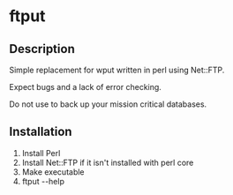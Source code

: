 ftput
=====

Description
-----------

Simple replacement for wput written in perl using Net::FTP.

Expect bugs and a lack of error checking.

Do not use to back up your mission critical databases.

Installation
------------

1. Install Perl
2. Install Net::FTP if it isn't installed with perl core
3. Make executable
4. ftput --help



